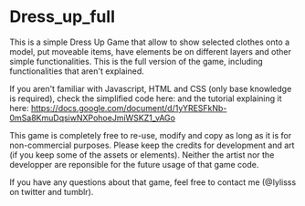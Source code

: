 # Dress_up_full
This is a simple Dress Up Game that allow to show selected clothes onto a model, put moveable items, have elements be on different layers and other simple functionalities. 
This is the full version of the game, including functionalities that aren't explained. 

If you aren't familiar with Javascript, HTML and CSS (only base knowledge is required), check the simplified code here:  and the tutorial explaining it here: https://docs.google.com/document/d/1yYRESFkNb-0mSa8KmuDqsiwNXPohoeJmiWSKZ1_vAGo


This game is completely free to re-use, modify and copy as long as it is for non-commercial purposes. 
Please keep the credits for development and art (if you keep some of the assets or elements).
Neither the artist nor the developper are reponsible for the future usage of that game code.

If you have any questions about that game, feel free to contact me (@Iylisss on twitter and tumblr).
